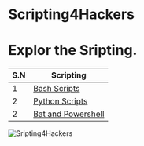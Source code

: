 # Scripting4Hackers



# Explor the Sripting.

| **S.N** | **Scripting**                                        |
|---------|------------------------------------------------------|
| 1       | [Bash Scripts](https://github.com/m14r41/Scripting4Hackers/tree/main/BASH)  |
| 2       | [Python Scripts](https://github.com/m14r41/Scripting4Hackers/tree/main/PYTHON)|
| 2       | [Bat and Powershell](https://github.com/m14r41/Scripting4Hackers/tree/main/BAT%20%26%20POWERSHELL)|






![Sripting4Hackers](https://github.com/user-attachments/assets/42d1dcda-dc67-44bf-a991-9b61823b8984)
